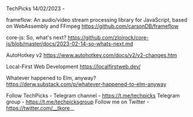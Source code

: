 TechPicks 14/02/2023 -

frameflow: An audio/video stream processing library for JavaScript, based on WebAssembly and FFmpeg
https://github.com/carsonDB/frameflow

core-js: So, what's next?
https://github.com/zloirock/core-js/blob/master/docs/2023-02-14-so-whats-next.md

AutoHotkey v2
https://www.autohotkey.com/docs/v2/v2-changes.htm

Local-First Web Development
https://localfirstweb.dev/

Whatever happened to Elm, anyway?
https://derw.substack.com/p/whatever-happened-to-elm-anyway

Follow TechPicks -
Telegram channel - https://t.me/techpicks
Telegram group - https://t.me/techpicksgroup
Follow me on Twitter - https://twitter.com/__tkore__